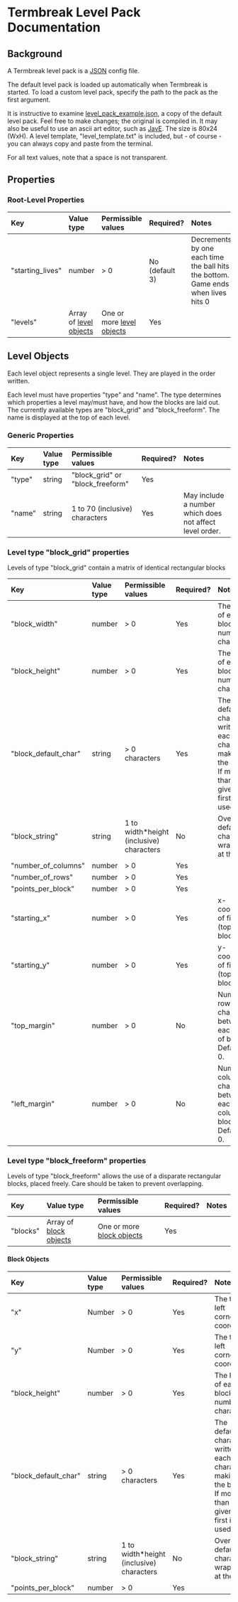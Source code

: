 Termbreak Level Pack Documentation
==================================

Background
----------

A Termbreak level pack is a [JSON](http://en.wikipedia.org/wiki/JSON) config file.

The default level pack is loaded up automatically when Termbreak is started. To load a custom level pack, specify the path to the pack as the first argument.

It is instructive to examine [level_pack_example.json](https://github.com/ElliotLockerman/termbreak/blob/master/level_pack_example.json), a copy of the default level pack. Feel free to make changes; the original is compiled in. It may also be useful to use an ascii art editor, such as [JavE](http://www.jave.de/). The size is 80x24 (WxH). A level template, "level_template.txt" is included, but - of course - you can always copy and paste from the terminal. 

For all text values, note that a space is not transparent. 

Properties
----------

### Root-Level Properties

|Key|Value type|Permissible values|Required?|Notes|
|:--|:---------|:-----------------|:--------|:----|
|"starting\_lives"|number|\> 0|No (default 3)|Decrements by one each time the ball hits the bottom. Game ends when lives hits 0|
|"levels"|Array of [level objects](#level_objects)|One or more [level objects](#level_objects)|Yes||

Level Objects
-------------

Each level object represents a single level. They are played in the order written.

Each level must have properties "type" and "name". The type determines which properties a level may/must have, and how the blocks are laid out. The currently available types are "block\_grid" and "block\_freeform". The name is displayed at the top of each level.

### Generic Properties

|Key|Value type|Permissible values|Required?|Notes|
|:--|:---------|:-----------------|:--------|:----|
|"type"|string|"block\_grid" or "block\_freeform"|Yes||
|"name"|string|1 to 70 (inclusive) characters|Yes|May include a number which does not affect level order.|

### Level type "block\_grid" properties

Levels of type "block\_grid" contain a matrix of identical rectangular blocks

|Key|Value type|Permissible values|Required?|Notes|
|:--|:---------|:-----------------|:--------|:----|
|"block\_width"|number|\> 0|Yes|The width of each block, in number of characters|
|"block\_height"|number|\> 0|Yes|The height of each block, in number of characters|
|"block\_default\_char"|string|\> 0 characters|Yes|The default character written to each character making up the block. If more than one is given, the first is used|
|"block\_string"|string|1 to width\*height (inclusive) characters|No|Overwrites default characters, wrapping at the end|
|"number\_of\_columns"|number|\> 0|Yes||
|"number\_of\_rows"|number|\> 0|Yes||
|"points\_per\_block"|number|\> 0|Yes||
|"starting\_x"|number|\> 0|Yes|x-coordinate of first (top-left) block|
|"starting\_y"|number|\> 0|Yes|y-coordinate of first (top-left) block|
|"top\_margin"|number|\> 0|No|Number of rows of characters between each row of blocks. Default is 0.|
|"left\_margin"|number|\> 0|No|Number of columns of characters between each column of blocks. Default is 0.|

### Level type "block\_freeform" properties

Levels of type "block\_freeform" allows the use of a disparate rectangular blocks, placed freely. Care should be taken to prevent overlapping. 

|Key|Value type|Permissible values|Required?|Notes|
|:--|:---------|:-----------------|:--------|:----|
|"blocks"|Array of [block objects](#block_objects)|One or more [block objects](#block_objects)|Yes||

#### Block Objects
|Key|Value type|Permissible values|Required?|Notes|
|:--|:---------|:-----------------|:--------|:----|
|"x"|Number|\> 0|Yes|The top-left corner's x coordinate|
|"y"|Number|\> 0|Yes|The top-left corner's y coordinate|
|"block\_height"|number|\> 0|Yes|The height of each block, in number of characters|
|"block\_default\_char"|string|\> 0 characters|Yes|The default character written to each character making up the block. If more than one is given, the first is used|
|"block\_string"|string|1 to width\*height (inclusive) characters|No|Overwrites default characters, wrapping at the end|
|"points\_per\_block"|number|\> 0|Yes||
